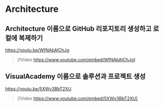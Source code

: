 # Architecture

## Architecture 이름으로 GitHub 리포지토리 생성하고 로컬에 복제하기

https://youtu.be/WfNAbAlChJg

> [!Video https://www.youtube.com/embed/WfNAbAlChJg]

## VisualAcademy 이름으로 솔루션과 프로젝트 생성

https://youtu.be/5XWv3BbT2XU

> [!Video https://www.youtube.com/embed/5XWv3BbT2XU]

